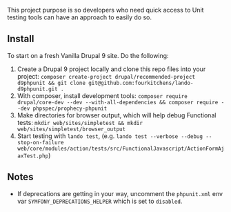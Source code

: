 This project purpose is so developers who need quick access to Unit testing
tools can have an approach to easily do so.

## Install
To start on a fresh Vanilla Drupal 9 site. Do the following:

1. Create a Drupal 9 project locally and clone this repo files into your project:
`composer create-project drupal/recommended-project d9phpunit && git clone git@github.com:fourkitchens/lando-d9phpunit.git .`
2. With composer, install development tools:
`composer require drupal/core-dev --dev --with-all-dependencies && composer require --dev phpspec/prophecy-phpunit`
3. Make directories for browser output, which will help debug Functional tests:
`mkdir web/sites/simpletest && mkdir web/sites/simpletest/browser_output`
4. Start testing with `lando test`, (e.g. `lando test --verbose --debug --stop-on-failure  web/core/modules/action/tests/src/FunctionalJavascript/ActionFormAjaxTest.php`)

## Notes
- If deprecations are getting in your way, uncomment the `phpunit.xml` env var
`SYMFONY_DEPRECATIONS_HELPER` which is set to `disabled`.
